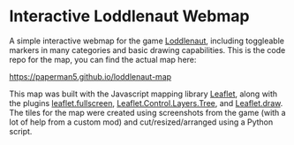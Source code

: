 # Interactive Loddlenaut Webmap

A simple interactive webmap for the game [Loddlenaut](https://store.steampowered.com/app/1644940/Loddlenaut/), including toggleable markers in many categories and basic drawing capabilities. This is the code repo for the map, you can find the actual map here:

https://paperman5.github.io/loddlenaut-map

This map was built with the Javascript mapping library [Leaflet](https://leafletjs.com/), along with the plugins [leaflet.fullscreen](https://github.com/brunob/leaflet.fullscreen), [Leaflet.Control.Layers.Tree](https://github.com/jjimenezshaw/Leaflet.Control.Layers.Tree), and [Leaflet.draw](https://github.com/Leaflet/Leaflet.draw). The tiles for the map were created using screenshots from the game (with a lot of help from a custom mod) and cut/resized/arranged using a Python script.